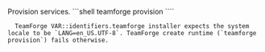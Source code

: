    Provision services.
      ```shell
      teamforge provision
      ````
      
      TeamForge VAR::identifiers.teamforge installer expects the system locale to be `LANG=en_US.UTF-8`. TeamForge create runtime (`teamforge provision`) fails otherwise.
   